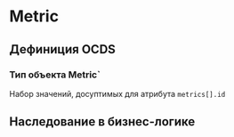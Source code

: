 # Metric
## Дефиниция OCDS
[](/schema/definitions/Metric/Metric.schema.json)
### Тип объекта Metric`
Набор значений, досуптимых для атрибута `metrics[].id`
[](/schema/definitions/codelists/awardStatuses.csv)
## Наследование в бизнес-логике
[](/schema/definitions/Metric/defs/tender.targets[].schema.json)
